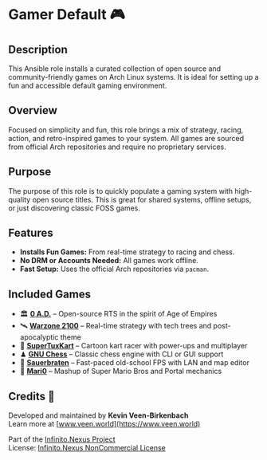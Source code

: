 # Gamer Default 🎮

## Description

This Ansible role installs a curated collection of open source and community-friendly games on Arch Linux systems. It is ideal for setting up a fun and accessible default gaming environment.

## Overview

Focused on simplicity and fun, this role brings a mix of strategy, racing, action, and retro-inspired games to your system. All games are sourced from official Arch repositories and require no proprietary services.

## Purpose

The purpose of this role is to quickly populate a gaming system with high-quality open source titles. This is great for shared systems, offline setups, or just discovering classic FOSS games.

## Features

- **Installs Fun Games:** From real-time strategy to racing and chess.
- **No DRM or Accounts Needed:** All games work offline.
- **Fast Setup:** Uses the official Arch repositories via `pacman`.

## Included Games

- 🏛 [**0 A.D.**](https://play0ad.com) – Open-source RTS in the spirit of Age of Empires  
- 🛰 [**Warzone 2100**](https://wz2100.net) – Real-time strategy with tech trees and post-apocalyptic theme  
- 🏁 [**SuperTuxKart**](https://supertuxkart.net) – Cartoon kart racer with power-ups and multiplayer  
- ♟ [**GNU Chess**](https://www.gnu.org/software/chess/) – Classic chess engine with CLI or GUI support  
- 🔫 [**Sauerbraten**](https://sauerbraten.org) – Fast-paced old-school FPS with LAN and map editor  
- 🍄 [**Mari0**](https://stabyourself.net/mari0/) – Mashup of Super Mario Bros and Portal mechanics

## Credits 📝

Developed and maintained by **Kevin Veen-Birkenbach**  
Learn more at [www.veen.world](https://www.veen.world)

Part of the [Infinito.Nexus Project](https://s.infinito.nexus/code)  
License: [Infinito.Nexus NonCommercial License](https://s.infinito.nexus/license)
